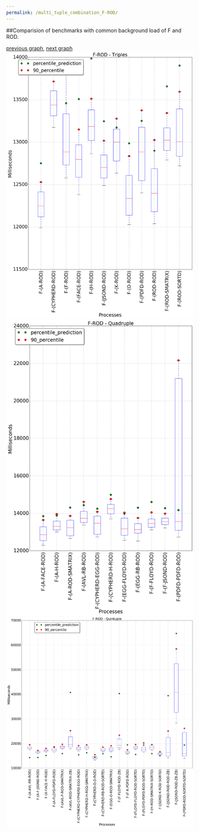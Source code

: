 ```yaml
---
permalink: /multi_tuple_combination_F-ROD/
---
```


##Comparision of benchmarks with common background load of F and ROD.

[previous graph](../multi_tuple_combination_F-RB/), [next graph](../multi_tuple_combination_F-SMATRIX/)
![graph figure](./images/triple/F/F-ROD_box.png)![graph figure](./images/quadruple/F/F-ROD_box.png)![graph figure](./images/quintuple/F/F-ROD_box.png)
